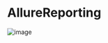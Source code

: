 # AllureReporting
![image](https://user-images.githubusercontent.com/105911630/203698605-31570046-e93f-4f38-90ea-86bf892ebdbc.png)
